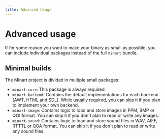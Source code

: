 ```yaml
---
title: Advanced Usage
---
```


# Advanced usage

If for some reason you want to make your binary as small as possible, you can include individual packages instead of
the full `minart` bundle.

## Minimal builds

The Minart project is divided in multiple small packages:

- `minart-core`: This package is always required.
- `minart-backend`: Contains the default implementations for each backend (AWT, HTML and SDL).
  While usually required, you can skip it if you plan to implement your own backend.
- `minart-image`: Contains logic to load and store images in PPM, BMP or QOI format.
  You can skip it if you don't plan to read or write any images.
- `minart-sound`: Contains logic to load and store sound files in WAV, AIFF, RTTTL or QOA format.
  You can skip it if you don't plan to read or write any sound files.
